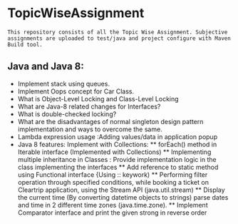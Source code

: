 # TopicWiseAssignment
	This repository consists of all the Topic Wise Assignment. Subjective assignments are uploaded to test/java and project configure with Maven Build tool.

## Java and Java 8:
*	Implement stack using queues.
*	Implement Oops concept for Car Class.
*	What is Object-Level Locking and Class-Level Locking
*	What are Java-8 related changes for Interfaces?
*	What is double-checked locking?
*	What are the disadvantages of normal singleton design pattern implementation and ways to overcome the same.
*	Lambda expression usage :Adding values/data in application popup
*	Java 8 features: Implement with Collections:
	**	forEach() method in Iterable interface (Implemented with Collections)
	**	Implementing multiple inheritance in Classes : Provide implementation logic in the class implementing the interfaces
	** 	Add reference to static method using Functional interface {Using :: keywork)
	** Performing filter operation through specified conditions, while booking a ticket on Cleartrip application, using the Stream API (java.util.stream)
	** Display the current time (By converting datetime objects to strings) parse dates and time in 2 different time zones (java.time.zone).
	** Implement Comparator interface and print the given strong in reverse order
